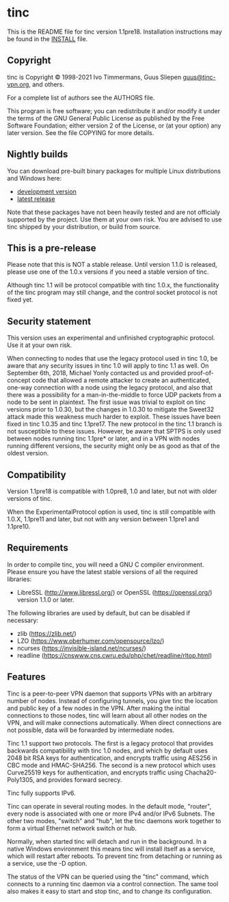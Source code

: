 # tinc

This is the README file for tinc version 1.1pre18. Installation instructions may be found in the [INSTALL](INSTALL.md) file.

## Copyright

tinc is Copyright © 1998-2021 Ivo Timmermans, Guus Sliepen <guus@tinc-vpn.org>, and others.

For a complete list of authors see the AUTHORS file.

This program is free software; you can redistribute it and/or modify
it under the terms of the GNU General Public License as published by
the Free Software Foundation; either version 2 of the License, or (at
your option) any later version. See the file COPYING for more details.

## Nightly builds

You can download pre-built binary packages for multiple Linux distributions and Windows here:

- [development version](https://github.com/gsliepen/tinc/releases/tag/latest)
- [latest release](https://github.com/gsliepen/tinc/releases/latest)

Note that these packages have not been heavily tested and are not officialy supported by the project. Use them at your own risk. You are advised to use tinc shipped by your distribution, or build from source.

## This is a pre-release

Please note that this is NOT a stable release. Until version 1.1.0 is released,
please use one of the 1.0.x versions if you need a stable version of tinc.

Although tinc 1.1 will be protocol compatible with tinc 1.0.x, the
functionality of the tinc program may still change, and the control socket
protocol is not fixed yet.

## Security statement

This version uses an experimental and unfinished cryptographic protocol. Use it
at your own risk.

When connecting to nodes that use the legacy protocol used in tinc 1.0, be
aware that any security issues in tinc 1.0 will apply to tinc 1.1 as well. On
September 6th, 2018, Michael Yonly contacted us and provided proof-of-concept
code that allowed a remote attacker to create an authenticated, one-way
connection with a node using the legacy protocol, and also that there was a
possibility for a man-in-the-middle to force UDP packets from a node to be sent
in plaintext. The first issue was trivial to exploit on tinc versions prior to
1.0.30, but the changes in 1.0.30 to mitigate the Sweet32 attack made this
weakness much harder to exploit. These issues have been fixed in tinc 1.0.35
and tinc 1.1pre17. The new protocol in the tinc 1.1 branch is not susceptible
to these issues. However, be aware that SPTPS is only used between nodes
running tinc 1.1pre\* or later, and in a VPN with nodes running different
versions, the security might only be as good as that of the oldest version.

## Compatibility

Version 1.1pre18 is compatible with 1.0pre8, 1.0 and later, but not with older
versions of tinc.

When the ExperimentalProtocol option is used, tinc is still compatible with
1.0.X, 1.1pre11 and later, but not with any version between 1.1pre1 and
1.1pre10.

## Requirements

In order to compile tinc, you will need a GNU C compiler environment. Please
ensure you have the latest stable versions of all the required libraries:

- LibreSSL (http://www.libressl.org/) or OpenSSL (https://openssl.org/) version 1.1.0 or later.

The following libraries are used by default, but can be disabled if necessary:

- zlib (https://zlib.net/)
- LZO (https://www.oberhumer.com/opensource/lzo/)
- ncurses (https://invisible-island.net/ncurses/)
- readline (https://cnswww.cns.cwru.edu/php/chet/readline/rltop.html)

## Features

Tinc is a peer-to-peer VPN daemon that supports VPNs with an arbitrary number
of nodes. Instead of configuring tunnels, you give tinc the location and
public key of a few nodes in the VPN. After making the initial connections to
those nodes, tinc will learn about all other nodes on the VPN, and will make
connections automatically. When direct connections are not possible, data will
be forwarded by intermediate nodes.

Tinc 1.1 support two protocols. The first is a legacy protocol that provides
backwards compatibility with tinc 1.0 nodes, and which by default uses 2048 bit
RSA keys for authentication, and encrypts traffic using AES256 in CBC mode
and HMAC-SHA256. The second is a new protocol which uses Curve25519 keys for
authentication, and encrypts traffic using Chacha20-Poly1305, and provides
forward secrecy.

Tinc fully supports IPv6.

Tinc can operate in several routing modes. In the default mode, "router", every
node is associated with one or more IPv4 and/or IPv6 Subnets. The other two
modes, "switch" and "hub", let the tinc daemons work together to form a virtual
Ethernet network switch or hub.

Normally, when started tinc will detach and run in the background. In a native
Windows environment this means tinc will install itself as a service, which will
restart after reboots. To prevent tinc from detaching or running as a service,
use the -D option.

The status of the VPN can be queried using the "tinc" command, which connects
to a running tinc daemon via a control connection. The same tool also makes it
easy to start and stop tinc, and to change its configuration.
